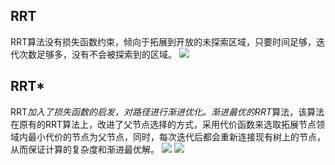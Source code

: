 ## RRT
RRT算法没有损失函数约束，倾向于拓展到开放的未探索区域，只要时间足够，迭代次数足够多，没有不会被探索到的区域。
![](https://res.cloudinary.com/djhkiiiap/image/upload/v1561456160/qweaasddaq.png)
## RRT*
RRT*加入了损失函数的启发，对路径进行渐进优化。渐进最优的RRT*算法，该算法在原有的RRT算法上，改进了父节点选择的方式，采用代价函数来选取拓展节点领域内最小代价的节点为父节点，同时，每次迭代后都会重新连接现有树上的节点，从而保证计算的复杂度和渐进最优解。
![](https://res.cloudinary.com/djhkiiiap/image/upload/v1561456973/eeeqsxdsfgg1.png)
![](https://res.cloudinary.com/djhkiiiap/image/upload/v1561471748/2000.gif)